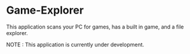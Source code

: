 # Game-Explorer
This application scans your PC for games, has a built in game, and a file explorer.

NOTE : This application is currently under development. 
